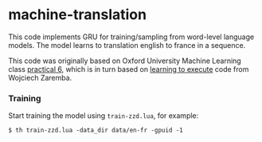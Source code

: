 
# machine-translation

This code implements GRU for training/sampling from word-level language models. The model learns to translation english to france in a sequence. 

This code was originally based on Oxford University Machine Learning class [practical 6](https://github.com/oxford-cs-ml-2015/practical6), which is in turn based on [learning to execute](https://github.com/wojciechz/learning_to_execute) code from Wojciech Zaremba. 

### Training

Start training the model using `train-zzd.lua`, for example:

```
$ th train-zzd.lua -data_dir data/en-fr -gpuid -1
```

